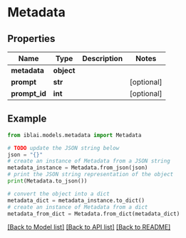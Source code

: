 # Metadata


## Properties

Name | Type | Description | Notes
------------ | ------------- | ------------- | -------------
**metadata** | **object** |  | 
**prompt** | **str** |  | [optional] 
**prompt_id** | **int** |  | [optional] 

## Example

```python
from iblai.models.metadata import Metadata

# TODO update the JSON string below
json = "{}"
# create an instance of Metadata from a JSON string
metadata_instance = Metadata.from_json(json)
# print the JSON string representation of the object
print(Metadata.to_json())

# convert the object into a dict
metadata_dict = metadata_instance.to_dict()
# create an instance of Metadata from a dict
metadata_from_dict = Metadata.from_dict(metadata_dict)
```
[[Back to Model list]](../README.md#documentation-for-models) [[Back to API list]](../README.md#documentation-for-api-endpoints) [[Back to README]](../README.md)


